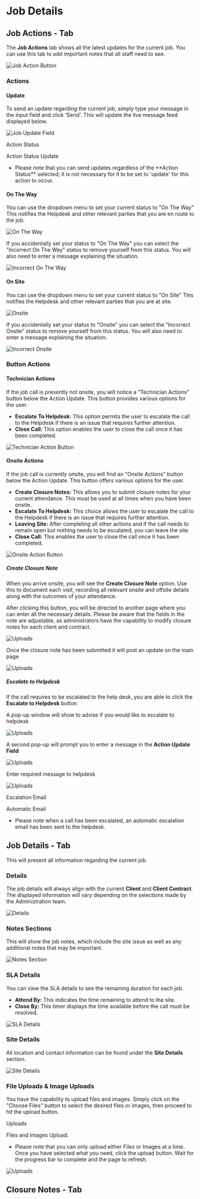 # Job Details

## Job Actions - Tab

The **Job Actions** tab shows all the latest updates for the current job. You can use this tab to add important notes that all staff need to see.

![Job Action Button](img/job_action_button.JPG)

### Actions
#### Update

To send an update regarding the current job, simply type your message in the input field and click 'Send'. This will update the live message feed displayed below.

![Job Update Field](img/job_update_field.JPG)

<div class="admonition note">
    <p class="admonition-title">Action Status</p>
    <p>
        Action Status Update
        <ul>
            <li>Please note that you can send updates regardless of the **Action Status** selected; it is not necessary for it to be set to 'update' for this action to occur.</li>
        </ul>
    </p>
</div>

#### On The Way

You can use the dropdown menu to set your current status to "On The Way" This notifies the Helpdesk and other relevant parties that you are en route to the job.

![On The Way](img/on_the_way.JPG)

If you accidentally set your status to "On The Way" you can select the "Incorrect On The Way" status to remove yourself from this status. You will also need to enter a message explaining the situation.

![Incorrect On The Way](img/incorrect_on_the_way.JPG)

#### On Site

You can use the dropdown menu to set your current status to "On Site" This notifies the Helpdesk and other relevant parties that you are at site.

![Onsite](img/onsite.JPG)

If you accidentally set your status to "Onsite" you can select the "Incorrect Onsite" status to remove yourself from this status. You will also need to enter a message explaining the situation.

![Incorrect Onsite](img/incorrect_onsite.JPG)

### Button Actions

#### Technician Actions

If the job call is presently not onsite, you will notice a "Technician Actions" button below the Action Update. This button provides various options for the user.

- **Escalate To Helpdesk:** This option permits the user to escalate the call to the Helpdesk if there is an issue that requires further attention.
- **Close Call:** This option enables the user to close the call once it has been completed.

![Technician Action Button](img/technician_action_button.JPG)

#### Onsite Actions

If the job call is currently onsite, you will find an "Onsite Actions" button below the Action Update. This button offers various options for the user.

- **Create Closure Notes:** This allows you to submit closure notes for your current attendance. This must be used at all times when you have been onsite.
- **Escalate To Helpdesk:** This choice allows the user to escalate the call to the Helpdesk if there is an issue that requires further attention.
- **Leaving Site:** After completing all other actions and if the call needs to remain open but nothing needs to be escalated, you can leave the site.
- **Close Call:** This enables the user to close the call once it has been completed.

![Onsite Action Button](img/onsite_action_button.JPG)

##### Create Closure Note

When you arrive onsite, you will see the **Create Closure Note** option. Use this to document each visit, recording all relevant onsite and offsite details along with the outcomes of your attendance.

After clicking this button, you will be directed to another page where you can enter all the necessary details. Please be aware that the fields in the note are adjustable, as administrators have the capability to modify closure notes for each client and contract.

![Uploads](img/closure_note_form.JPG)

Once the closure note has been submitted it will post an update on the main page

![Uploads](img/closure_note_update.JPG)

##### Escalate to Helpdesk

If the call requires to be escalated to the help desk, you are able to click the **Escalate to Helpdesk** button

A pop-up window will show to advise if you would like to escalate to helpdesk

![Uploads](img/escalate_helpdesk_popup_sure.JPG)

A second pop-up will prompt you to enter a message in the **Action Update Field**

![Uploads](img/escalate_helpdesk_popup_prompt.JPG)

Enter required message to helpdesk

![Uploads](img/escalate_helpdesk_action_field.JPG)

<div class="admonition note">
    <p class="admonition-title">Escalation Email</p>
    <p>
        Automatic Email
        <ul>
            <li>Please note when a call has been escalated, an automatic escalation email has been sent to the helpdesk.</li>
        </ul>
    </p>
</div>

## Job Details - Tab

This will present all information regarding the current job.

### Details

The job details will always align with the current **Client** and **Client Contract**. The displayed information will vary depending on the selections made by the Administration team.

![Details](img/details.JPG)

### Notes Sections

This will show the job notes, which include the site issue as well as any additional notes that may be important.

![Notes Section](img/notes_section.JPG)

### SLA Details

You can view the SLA details to see the remaining duration for each job.

- **Attend By:** This indicates the time remaining to attend to the site.
- **Close By:** This timer displays the time available before the call must be resolved.

![SLA Details](img/sla_details.JPG)

### Site Details

All location and contact information can be found under the **Site Details** section.

![Site Details](img/site_details.JPG)

### File Uploads & Image Uploads

You have the capability to upload files and images. Simply click on the "Choose Files" button to select the desired files or images, then proceed to hit the upload button.


<div class="admonition note">
    <p class="admonition-title">Uploads</p>
    <p>
        Files and Images Upload:
        <ul>
            <li>Please note that you can only upload either Files or Images at a time. Once you have selected what you need, click the upload button. Wait for the progress bar to complete and the page to refresh.</li>
        </ul>
    </p>
</div>

![Uploads](img/uploads.JPG)

## Closure Notes - Tab

